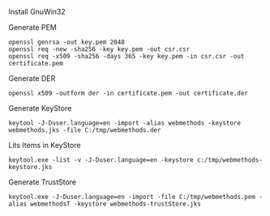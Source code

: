 
Install GnuWin32

Generate PEM

```shell
openssl genrsa -out key.pem 2048
openssl req -new -sha256 -key key.pem -out csr.csr
openssl req -x509 -sha256 -days 365 -key key.pem -in csr.csr -out certificate.pem
```

Generate DER

```shell
openssl x509 -outform der -in certificate.pem -out certificate.der
```

Generate KeyStore

```shell
keytool -J-Duser.language=en -import -alias webmethods -keystore webmethods.jks -file C:/tmp/webmethods.der
```

Lits Items in KeyStore

```shell
keytool.exe -list -v -J-Duser.language=en -keystore c:/tmp/webmethods-keystore.jks
```


Generate TrustStore 
```shell
keytool.exe -J-Duser.language=en -import -file C:/tmp/webmethods.pem -alias webmethodsT -keystore webmethods-trustStore.jks
```



